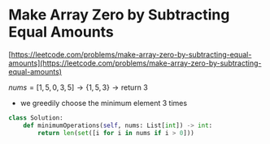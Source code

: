 # Make Array Zero by Subtracting Equal Amounts

[https://leetcode.com/problems/make-array-zero-by-subtracting-equal-amounts](https://leetcode.com/problems/make-array-zero-by-subtracting-equal-amounts)

$nums =[1,5,0,3,5] \to \{1,5,3\} \to \text{return } 3$

- we greedily choose the minimum element 3 times

```python
class Solution:
    def minimumOperations(self, nums: List[int]) -> int:
        return len(set([i for i in nums if i > 0]))
```